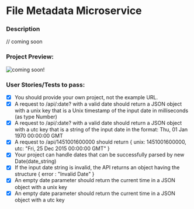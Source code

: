 # File Metadata Microservice

### Description

// coming soon

### Project Preview:

![coming soon!](#)

### User Stories/Tests to pass:

- [x] You should provide your own project, not the example URL.
- [x] A request to /api/:date? with a valid date should return a JSON object with a unix key that is a Unix timestamp of the input date in milliseconds (as type Number)
- [x] A request to /api/:date? with a valid date should return a JSON object with a utc key that is a string of the input date in the format: Thu, 01 Jan 1970 00:00:00 GMT
- [x] A request to /api/1451001600000 should return { unix: 1451001600000, utc: "Fri, 25 Dec 2015 00:00:00 GMT" }
- [x] Your project can handle dates that can be successfully parsed by new Date(date_string)
- [x] If the input date string is invalid, the API returns an object having the structure { error : "Invalid Date" }
- [x] An empty date parameter should return the current time in a JSON object with a unix key
- [x] An empty date parameter should return the current time in a JSON object with a utc key
